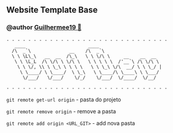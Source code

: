 ## Website Template Base
### @author [Guilhermee19 🔗](http://iamgui.dev)



```
- - - - - - - - - - - - - - - - - - - - - - - - - - - - - - 
   ____                       ____                       
  /\  _`\              __    /\  _`\                     
  \ \ \L\_\   __  __  /\_\   \ \ \/\ \     __    __  __  
   \ \ \L_L  /\ \/\ \ \/\ \   \ \ \ \ \  /'__`\ /\ \/\ \ 
    \ \ \/, \\ \ \_\ \ \ \ \   \ \ \_\ \/\  __/ \ \ \_/ |
     \ \____/ \ \____/  \ \_\   \ \____/\ \____\ \ \___/ 
      \/___/   \/___/    \/_/    \/___/  \/____/  \/__/  

- - - - - - - - - - - - - - - - - - - - - - - - - - - - - -
```

<!-- [![npm](https://img.shields.io/npm/v/vue3-particles)](https://www.npmjs.com/package/vue3-particles)  -->

`git remote get-url origin` - pasta do projeto

`git remote remove origin` - remove a pasta

`git remote add origin <URL_GIT>` - add nova pasta
